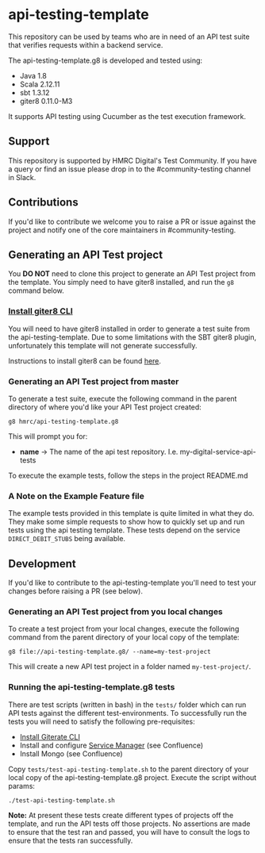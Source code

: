 
# api-testing-template

This repository can be used by teams who are in need of an API test suite that verifies requests within a backend service. 

The api-testing-template.g8 is developed and tested using:
* Java 1.8
* Scala 2.12.11
* sbt 1.3.12
* giter8 0.11.0-M3

It supports API testing using Cucumber as the test execution framework.

## Support
This repository is supported by HMRC Digital's Test Community.  If you have a query or find an issue please drop in to the #community-testing channel in Slack.

## Contributions
If you'd like to contribute we welcome you to raise a PR or issue against the project and notify one of the core maintainers in #community-testing.

## Generating an API Test project
You **DO NOT** need to clone this project to generate an API Test project from the template.  You simply need to have giter8 installed, and run the `g8` command below.

### [Install giter8 CLI](#install-giterate) 
You will need to have giter8 installed in order to generate a test suite from the api-testing-template. Due to some limitations with the SBT giter8 plugin, unfortunately this template will not generate successfully. 

Instructions to install giter8 can be found [here](http://www.foundweekends.org/giter8/setup.html).

### Generating an API Test project from master
To generate a test suite, execute the following command in the parent directory of where you'd like your API Test project created:
    
    g8 hmrc/api-testing-template.g8

This will prompt you for:
- **name** -> The name of the api test repository.  I.e. my-digital-service-api-tests

To execute the example tests, follow the steps in the project README.md

### A Note on the Example Feature file
The example tests provided in this template is quite limited in what they do. They make some simple requests to show 
how to quickly set up and run tests using the api testing template. These tests depend on the service `DIRECT_DEBIT_STUBS` 
being available.

## Development
If you'd like to contribute to the api-testing-template you'll need to test your changes before raising a PR (see below).  

### Generating an API Test project from you local changes
To create a test project from your local changes, execute the following command from the parent directory of your local copy of the template:

    g8 file://api-testing-template.g8/ --name=my-test-project

This will create a new API test project in a folder named `my-test-project/`.  
 
### Running the api-testing-template.g8 tests
There are test scripts (written in bash) in the `tests/` folder which can run API tests against the different test-environments.  To successfully run the tests you will need to satisfy the following pre-requisites: 

- [Install Giterate CLI](#install-giterate)
- Install and configure [Service Manager](https://github.com/hmrc/service-manager) (see Confluence)
- Install Mongo (see Confluence)

Copy `tests/test-api-testing-template.sh` to the parent directory of your local copy of the api-testing-template.g8 project.  Execute the script without params:

    ./test-api-testing-template.sh

**Note:** At present these tests create different types of projects off the template, and run the API tests off those projects.  No assertions are made to ensure that the test ran and passed, you will have to consult the logs to ensure that the tests ran successfully.
